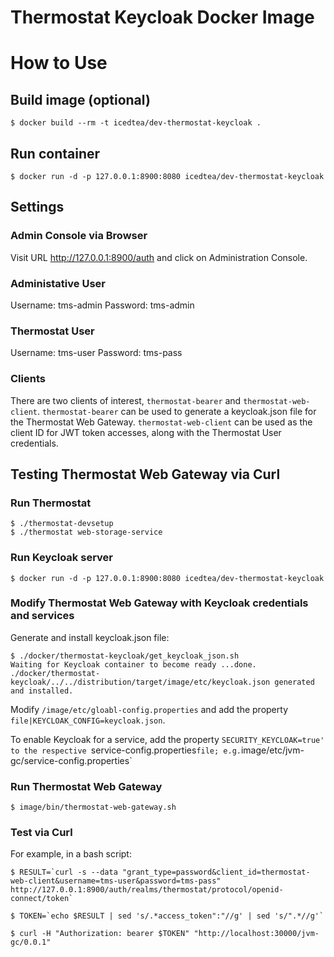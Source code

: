 # Thermostat Keycloak Docker Image

# How to Use

## Build image (optional)

```
$ docker build --rm -t icedtea/dev-thermostat-keycloak .
```

## Run container

```
$ docker run -d -p 127.0.0.1:8900:8080 icedtea/dev-thermostat-keycloak
```

## Settings

### Admin Console via Browser

Visit URL http://127.0.0.1:8900/auth and click on
Administration Console.

### Administative User

Username: tms-admin
Password: tms-admin

### Thermostat User

Username: tms-user
Password: tms-pass


### Clients

There are two clients of interest, `thermostat-bearer` and `thermostat-web-client`.
`thermostat-bearer` can be used to generate a keycloak.json file for the Thermostat
Web Gateway. `thermostat-web-client` can be used as the client ID for JWT token
accesses, along with the Thermostat User credentials.


## Testing Thermostat Web Gateway via Curl

### Run Thermostat
```
$ ./thermostat-devsetup
$ ./thermostat web-storage-service
```

### Run Keycloak server
```
$ docker run -d -p 127.0.0.1:8900:8080 icedtea/dev-thermostat-keycloak
```

### Modify Thermostat Web Gateway with Keycloak credentials and services

Generate and install keycloak.json file:

```
$ ./docker/thermostat-keycloak/get_keycloak_json.sh 
Waiting for Keycloak container to become ready ...done.
./docker/thermostat-keycloak/../../distribution/target/image/etc/keycloak.json generated and installed.
```

Modify `/image/etc/gloabl-config.properties` and add the property
`file|KEYCLOAK_CONFIG=keycloak.json`.

To enable Keycloak for a service, add the property `SECURITY_KEYCLOAK=true'
to the respective `service-config.properties` file; e.g.
`image/etc/jvm-gc/service-config.properties`

### Run Thermostat Web Gateway
```
$ image/bin/thermostat-web-gateway.sh
```

### Test via Curl

For example, in a bash script:

```
$ RESULT=`curl -s --data "grant_type=password&client_id=thermostat-web-client&username=tms-user&password=tms-pass" http://127.0.0.1:8900/auth/realms/thermostat/protocol/openid-connect/token`

$ TOKEN=`echo $RESULT | sed 's/.*access_token":"//g' | sed 's/".*//g'`

$ curl -H "Authorization: bearer $TOKEN" "http://localhost:30000/jvm-gc/0.0.1"
```

